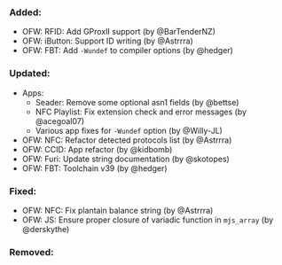 ### Added:
- OFW: RFID: Add GProxII support (by @BarTenderNZ)
- OFW: iButton: Support ID writing (by @Astrrra)
- OFW: FBT: Add `-Wundef` to compiler options (by @hedger)

### Updated:
- Apps:
  - Seader: Remove some optional asn1 fields (by @bettse)
  - NFC Playlist: Fix extension check and error messages (by @acegoal07)
  - Various app fixes for `-Wundef` option (by @Willy-JL)
- OFW: NFC: Refactor detected protocols list (by @Astrrra)
- OFW: CCID: App refactor (by @kidbomb)
- OFW: Furi: Update string documentation (by @skotopes)
- OFW: FBT: Toolchain v39 (by @hedger)

### Fixed:
- OFW: NFC: Fix plantain balance string (by @Astrrra)
- OFW: JS: Ensure proper closure of variadic function in `mjs_array` (by @derskythe)

### Removed:
